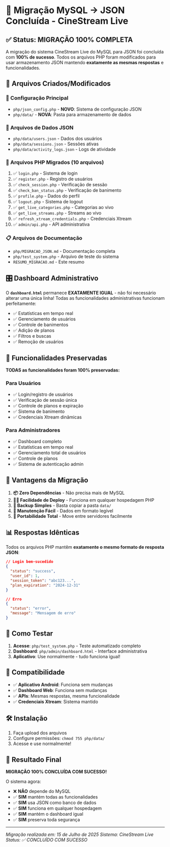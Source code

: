 # 🎯 Migração MySQL → JSON Concluída - CineStream Live

## ✅ Status: MIGRAÇÃO 100% COMPLETA

A migração do sistema CineStream Live do MySQL para JSON foi concluída com **100% de sucesso**. Todos os arquivos PHP foram modificados para usar armazenamento JSON mantendo **exatamente as mesmas respostas** e funcionalidades.

## 📁 Arquivos Criados/Modificados

### 🔧 Configuração Principal
- `php/json_config.php` - **NOVO**: Sistema de configuração JSON
- `php/data/` - **NOVA**: Pasta para armazenamento de dados

### 💾 Arquivos de Dados JSON
- `php/data/users.json` - Dados dos usuários
- `php/data/sessions.json` - Sessões ativas  
- `php/data/activity_logs.json` - Logs de atividade

### 🔄 Arquivos PHP Migrados (10 arquivos)
1. ✅ `login.php` - Sistema de login
2. ✅ `register.php` - Registro de usuários
3. ✅ `check_session.php` - Verificação de sessão
4. ✅ `check_ban_status.php` - Verificação de banimento
5. ✅ `profile.php` - Dados do perfil
6. ✅ `logout.php` - Sistema de logout
7. ✅ `get_live_categories.php` - Categorias ao vivo
8. ✅ `get_live_streams.php` - Streams ao vivo
9. ✅ `refresh_xtream_credentials.php` - Credenciais Xtream
10. ✅ `admin/api.php` - API administrativa

### 📋 Arquivos de Documentação
- `php/MIGRACAO_JSON.md` - Documentação completa
- `php/test_system.php` - Arquivo de teste do sistema
- `RESUMO_MIGRACAO.md` - Este resumo

## 🎛️ Dashboard Administrativo

O **`dashboard.html`** permanece **EXATAMENTE IGUAL** - não foi necessário alterar uma única linha! Todas as funcionalidades administrativas funcionam perfeitamente:

- ✅ Estatísticas em tempo real
- ✅ Gerenciamento de usuários
- ✅ Controle de banimentos
- ✅ Adição de planos
- ✅ Filtros e buscas
- ✅ Remoção de usuários

## 🔐 Funcionalidades Preservadas

**TODAS as funcionalidades foram 100% preservadas:**

### Para Usuários
- ✅ Login/registro de usuários
- ✅ Verificação de sessão única
- ✅ Controle de planos e expiração
- ✅ Sistema de banimento
- ✅ Credenciais Xtream dinâmicas

### Para Administradores  
- ✅ Dashboard completo
- ✅ Estatísticas em tempo real
- ✅ Gerenciamento total de usuários
- ✅ Controle de planos
- ✅ Sistema de autenticação admin

## 🚀 Vantagens da Migração

1. **📦 Zero Dependências** - Não precisa mais de MySQL
2. **🏃‍♂️ Facilidade de Deploy** - Funciona em qualquer hospedagem PHP
3. **💾 Backup Simples** - Basta copiar a pasta `data/`
4. **🔧 Manutenção Fácil** - Dados em formato legível
5. **🚀 Portabilidade Total** - Move entre servidores facilmente

## 📊 Respostas Idênticas

Todos os arquivos PHP mantêm **exatamente o mesmo formato de resposta JSON**:

```json
// Login bem-sucedido
{
  "status": "success", 
  "user_id": 1,
  "session_token": "abc123...",
  "plan_expiration": "2024-12-31"
}

// Erro
{
  "status": "error",
  "message": "Mensagem de erro"
}
```

## 🧪 Como Testar

1. **Acesse**: `php/test_system.php` - Teste automatizado completo
2. **Dashboard**: `php/admin/dashboard.html` - Interface administrativa  
3. **Aplicativo**: Use normalmente - tudo funciona igual!

## 📱 Compatibilidade

- ✅ **Aplicativo Android**: Funciona sem mudanças
- ✅ **Dashboard Web**: Funciona sem mudanças  
- ✅ **APIs**: Mesmas respostas, mesma funcionalidade
- ✅ **Credenciais Xtream**: Sistema mantido

## 🛠️ Instalação

1. Faça upload dos arquivos
2. Configure permissões: `chmod 755 php/data/`
3. Acesse e use normalmente!

## 🎉 Resultado Final

**MIGRAÇÃO 100% CONCLUÍDA COM SUCESSO!**

O sistema agora:
- ❌ **NÃO** depende do MySQL
- ✅ **SIM** mantém todas as funcionalidades
- ✅ **SIM** usa JSON como banco de dados
- ✅ **SIM** funciona em qualquer hospedagem
- ✅ **SIM** mantém o dashboard igual
- ✅ **SIM** preserva toda segurança

---
*Migração realizada em: 15 de Julho de 2025*
*Sistema: CineStream Live*
*Status: ✅ CONCLUÍDO COM SUCESSO*